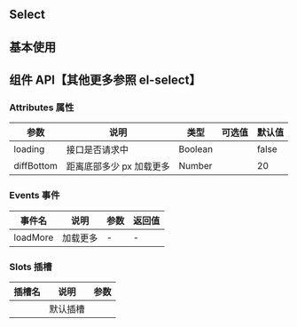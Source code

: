 ## Select

## 基本使用

<preview path="../demos/select/select-1.vue" title="基本使用" description=" "></preview>

## 组件 API【其他更多参照 el-select】

### Attributes 属性

| 参数       | 说明                     | 类型    | 可选值 | 默认值 |
| ---------- | ------------------------ | ------- | ------ | ------ |
| loading    | 接口是否请求中           | Boolean |        | false  |
| diffBottom | 距离底部多少 px 加载更多 | Number  |        | 20     |

### Events 事件

| 事件名   | 说明     | 参数 | 返回值 |
| -------- | -------- | ---- | ------ |
| loadMore | 加载更多 | -    | -      |

### Slots 插槽

| 插槽名 | 说明     | 参数 |
| ------ | -------- | ---- |
|        | 默认插槽 |      |
